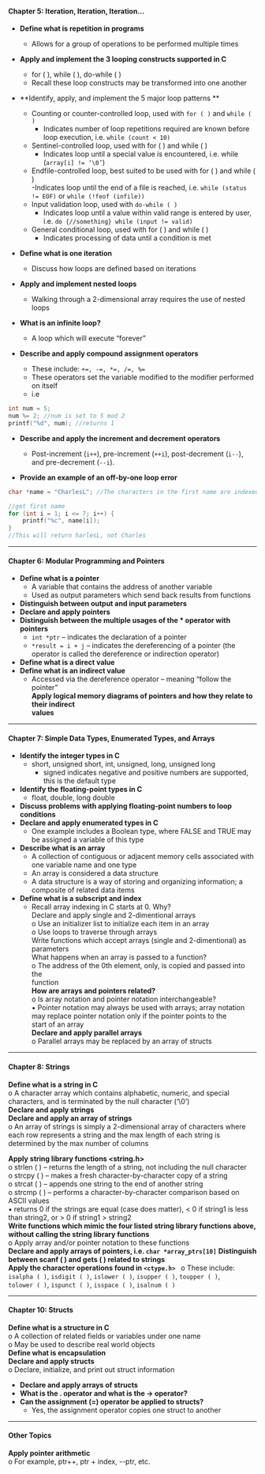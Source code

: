 #### Chapter 5: Iteration, Iteration, Iteration...  

- **Define what is repetition in programs**
	- Allows for a group of operations to be performed multiple times

- **Apply and implement the 3 looping constructs supported in C**
	- for ( ), while ( ), do-while ( ) 
	- Recall these loop constructs may be transformed into one another  

- **Identify, apply, and implement the 5 major loop patterns **
	- Counting or counter-controlled loop, used with `for ( )` and `while ( )`  
		- Indicates number of loop repetitions required are known before loop execution, i.e. `while (count < 10)`
	- Sentinel-controlled loop, used with for ( ) and while ( )  
		- Indicates loop until a special value is encountered, i.e. while  (`array[i] != ‘\0’`)  
	- Endfile-controlled loop, best suited to be used with for ( ) and while ( )  
		-Indicates loop until the end of a file is reached, i.e. `while (status  != EOF)` or `while (!feof (infile))`  
	- Input validation loop, used with `do-while ( )` 
		- Indicates loop until a value within valid range is entered by user, i.e. `do {//something} while (input != valid)`
	- General conditional loop, used with for ( ) and while ( )  
		- Indicates processing of data until a condition is met 

- **Define what is one iteration**
	- Discuss how loops are defined based on iterations

- **Apply and implement nested loops**
	- Walking through a 2-dimensional array requires the use of nested loops  

- **What is an infinite loop?**
	- A loop which will execute “forever”  

- **Describe and apply compound assignment operators** 
	- These include: `+=, -=, *=, /=, %=`
	- These operators set the variable modified to the modifier performed on itself 
	- i.e
```c
int num = 5;
num %= 2; //num is set to 5 mod 2
printf("%d", num); //returns 1
```

- **Describe and apply the increment and decrement operators**  
	- Post-increment (`i++`), pre-increment (`++i`), post-decrement (`i--`), and pre-decrement (`--i`). 

- **Provide an example of an off-by-one loop error**
```c
char *name = "CharlesL"; //The characters in the first name are indexed from 0 to 6, not 1 to 7.

//get first name
for (int i = 1; i <= 7; i++) {
	printf("%c", name[i]);
}
//This will return harlesL, not Charles
```

___

#### Chapter 6: Modular Programming and Pointers  

- **Define what is a pointer**
	- A variable that contains the address of another variable  
	- Used as output parameters which send back results from functions  
- **Distinguish between output and input parameters**  
- **Declare and apply pointers**  
- **Distinguish between the multiple usages of the * operator with pointers**  
	- `int *ptr` – indicates the declaration of a pointer  
	- `*result = i + j` – indicates the dereferencing of a pointer (the operator is called the dereference or indirection operator)  
- **Define what is a direct value**
- **Define what is an indirect value**  
	- Accessed via the dereference operator – meaning “follow the pointer”  
**Apply logical memory diagrams of pointers and how they relate to their indirect  
values**  

____

#### Chapter 7: Simple Data Types, Enumerated Types, and Arrays  

- **Identify the integer types in C**  
	- short, unsigned short, int, unsigned, long, unsigned long  
		- signed indicates negative and positive numbers are supported, this is the default type  
- **Identify the floating-point types in C** 
	- float, double, long double  
- **Discuss problems with applying floating-point numbers to loop conditions**  
- **Declare and apply enumerated types in C**  
	-  One example includes a Boolean type, where FALSE and TRUE may be assigned a variable of this type  
- **Describe what is an array**  
	- A collection of contiguous or adjacent memory cells associated with one variable name and one type  
	- An array is considered a data structure  
	- A data structure is a way of storing and organizing information; a composite of related data items  
- **Define what is a subscript and index**  
	- Recall array indexing in C starts at 0. Why?  
Declare and apply single and 2-dimentional arrays  
o Use an initializer list to initialize each item in an array  
o Use loops to traverse through arrays  
Write functions which accept arrays (single and 2-dimentional) as parameters  
What happens when an array is passed to a function?  
o The address of the 0th element, only, is copied and passed into the  
function  
**How are arrays and pointers related?**  
o Is array notation and pointer notation interchangeable?  
▪ Pointer notation may always be used with arrays; array notation  
may replace pointer notation only if the pointer points to the  
start of an array  
**Declare and apply parallel arrays**  
o Parallel arrays may be replaced by an array of structs  

___

#### Chapter 8: Strings  

**Define what is a string in C**  
o A character array which contains alphabetic, numeric, and special  
characters, and is terminated by the null character (‘\0’)  
**Declare and apply strings**  
**Declare and apply an array of strings**  
o An array of strings is simply a 2-dimensional array of characters where  
each row represents a string and the max length of each string is  
determined by the max number of columns

**Apply string library functions <string.h>**  
o strlen ( ) – returns the length of a string, not including the null character  
o strcpy ( ) – makes a fresh character-by-character copy of a string  
o strcat ( ) – appends one string to the end of another string  
o strcmp ( ) – performs a character-by-character comparison based on ASCII values  
▪ returns 0 if the strings are equal (case does matter), < 0 if string1 is less than string2, or > 0 if string1 > string2  
**Write functions which mimic the four listed string library functions above, without calling the string library functions**  
o Apply array and/or pointer notation to these functions  
**Declare and apply arrays of pointers, i.e. `char *array_ptrs[10]`** 
**Distinguish between scanf ( ) and gets ( ) related to strings**  
**Apply the character operations found in `<ctype.h> `** 
o These include: `isalpha ( )`, `isdigit ( )`, `islower ( )`, `isupper ( )`, `toupper ( )`,  
`tolower ( )`, `ispunct ( )`, `isspace ( )`, `isalnum ( )`  

___

#### Chapter 10: Structs  

**Define what is a structure in C**  
o A collection of related fields or variables under one name  
o May be used to describe real world objects  
**Define what is encapsulation**  
**Declare and apply structs**  
o Declare, initialize, and print out struct information  
- **Declare and apply arrays of structs**  
- **What is the . operator and what is the -> operator?**  
- **Can the assignment (=) operator be applied to structs?**  
	- Yes, the assignment operator copies one struct to another  

___
#### Other Topics  

**Apply pointer arithmetic**  
o For example, ptr++, ptr + index, --ptr, etc.